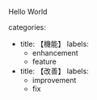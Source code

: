 Hello World

categories:
- title: 【機能】
    labels:
    - enhancement
    - feature
- title: 【改善】
    labels:
    - improvement
    - fix